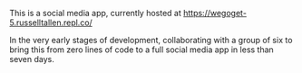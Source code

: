 This is a social media app, currently hosted at https://wegoget-5.russelltallen.repl.co/

In the very early stages of development, collaborating with a group of six to bring this from zero lines of code to a full social media app in less than seven days.
